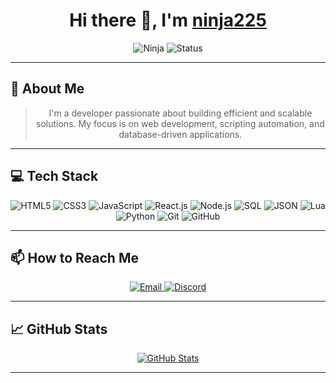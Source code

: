 <h1 align="center">
  Hi there 👋, I'm <a href="https://github.com/ninja225">ninja225</a>
</h1>

<div align="center">
  <img src="https://img.shields.io/badge/AKA-DR_Ninja-teal?style=for-the-badge" alt="Ninja" />
  <img src="https://img.shields.io/badge/Status-Active-brightgreen?style=for-the-badge" alt="Status" />
</div>

---

## 🌟 About Me

<div align="center">
  <blockquote>
    I'm a developer passionate about building efficient and scalable solutions. My focus is on web development, scripting automation, and database-driven applications.
  </blockquote>
</div>

---

## 💻 Tech Stack

<div align="center">
 <!-- Frontend -->
  <img src="https://img.shields.io/badge/HTML5-E34F26?style=for-the-badge&logo=html5&logoColor=white" alt="HTML5" />
  <img src="https://img.shields.io/badge/CSS3-1572B6?style=for-the-badge&logo=css3&logoColor=white" alt="CSS3" />
 <!-- <img src="https://img.shields.io/badge/Sass-CC6699?style=for-the-badge&logo=sass&logoColor=white" alt="Sass" /> -->
  
  <!-- JavaScript & Frameworks -->
  <img src="https://img.shields.io/badge/JavaScript-F7DF1E?style=for-the-badge&logo=javascript&logoColor=black" alt="JavaScript" />
  <img src="https://img.shields.io/badge/React.js-61DAFB?style=for-the-badge&logo=react&logoColor=white" alt="React.js" />
 <!-- <img src="https://img.shields.io/badge/TypeScript-3178C6?style=for-the-badge&logo=typescript&logoColor=white" alt="TypeScript" /> -->
  
  <!-- Backend -->
  <img src="https://img.shields.io/badge/Node.js-339933?style=for-the-badge&logo=nodedotjs&logoColor=white" alt="Node.js" />
  <!-- <img src="https://img.shields.io/badge/Express.js-000000?style=for-the-badge&logo=express&logoColor=white" alt="Express.js" /> -->
  
  <!-- Database -->
  <img src="https://img.shields.io/badge/SQL-007396?style=for-the-badge&logo=mysql&logoColor=white" alt="SQL" />
  <!--<img src="https://img.shields.io/badge/MongoDB-4EA94B?style=for-the-badge&logo=mongodb&logoColor=white" alt="MongoDB" /> -->
  
  <!-- Data Formats -->
  <img src="https://img.shields.io/badge/JSON-000000?style=for-the-badge&logo=json&logoColor=white" alt="JSON" />
  
  <!-- Other Tools -->
  <img src="https://img.shields.io/badge/Lua-2C2D72?style=for-the-badge&logo=lua&logoColor=white" alt="Lua" />
  <img src="https://img.shields.io/badge/Python-3776AB?style=for-the-badge&logo=python&logoColor=white" alt="Python" />
  <img src="https://img.shields.io/badge/Git-F05032?style=for-the-badge&logo=git&logoColor=white" alt="Git" />
  <img src="https://img.shields.io/badge/GitHub-100000?style=for-the-badge&logo=github&logoColor=white" alt="GitHub" />
</div>

---

## 📫 How to Reach Me

<div align="center">
  <a href="mailto:marketkoo@mail.ru">
    <img src="https://img.shields.io/badge/Email-marketkoo@mail.ru-D14836?style=for-the-badge&logo=gmail&logoColor=white" alt="Email" />
  </a>
  
  <a href="https://discordapp.com/users/your-discord-id">
    <img src="https://img.shields.io/badge/Discord-@dr_ninja225-7289DA?style=for-the-badge&logo=discord&logoColor=white" alt="Discord" />
  </a>
</div>

---

## 📈 GitHub Stats

<div align="center">
  <a href="https://github.com/anuraghazra/github-readme-stats">
    <img src="https://github-readme-stats.vercel.app/api?username=ninja225&show_icons=true&theme=dark" alt="GitHub Stats" />
  </a>
</div>

---

<!---
ninja225/ninja225 is a ✨ special ✨ repository because its `README.md` (this file) appears on your GitHub profile.
You can click the Preview link to take a look at your changes.
--->
